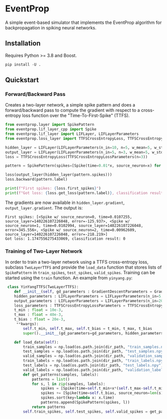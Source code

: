 # EventProp
A simple event-based simulator that implements the EventProp algorithm for backpropagation in spiking neural networks.

## Installation
Requires Python >= 3.8 and Boost.
```python
pip install -U .
```

## Quickstart
### Forward/Backward Pass
Creates a two-layer network, a simple spike pattern and does a forward/backward pass to compute the gradient with respect to a cross-entropy loss function over the "Time-To-First-Spike" (TTFS).
```python
from eventprop.layer import SpikePattern
from eventprop.lif_layer_cpp import Spike
from eventprop.lif_layer import LIFLayer, LIFLayerParameters
from eventprop.loss_layer import TTFSCrossEntropyLoss, TTFSCrossEntropyLossParameters

hidden_layer = LIFLayer(LIFLayerParameters(n_in=10, n=5, w_mean=5, w_std=1))
output_layer = LIFLayer(LIFLayerParameters(n_in=5, n=3, w_mean=5, w_std=1))
loss = TTFSCrossEntropyLoss(TTFSCrossEntropyLossParameters(n=3))

pattern = SpikePattern(spikes=[Spike(time=0.01*x, source_neuron=x) for x in range(10)], label=1)

loss(output_layer(hidden_layer(pattern.spikes)))
loss.backward(pattern.label)

print(f"First spikes: {loss.first_spikes}")
print(f"Got loss: {loss.get_loss(pattern.label)}, classification result: {loss.get_classification_result(pattern.label)}")

```
The gradients are now available in `hidden_layer.gradient`, `output_layer.gradient`. The output is:
```
First spikes: [<Spike w/ source_neuron=0, time=0.0107255, source_layer=140226107226048, error=-125.937>, <Spike w/ source_neuron=1, time=0.0102994, source_layer=140226107226048, error=345.556>, <Spike w/ source_neuron=2, time=0.00962609, source_layer=140226107226048, error=-218.219>]
Got loss: 1.1747556275433069, classification result: 0
```

### Training of Two-Layer Network
In order to train a two-layer network using a TTFS cross-entropy loss, subclass `TwoLayerTTFS` and provide the `load_data` function that stores lists of `SpikePattern` in `train_spikes`, `test_spikes`, `valid_spikes`.
Training can be started using the `train` function.
An example from `yinyang.py`:
```python
 class YinYangTTFS(TwoLayerTTFS):
    def __init__(self, gd_parameters : GradientDescentParameters = GradientDescentParameters(batch_size=200, iterations=10000, lr=0.01, gradient_clip=None),
    hidden_parameters : LIFLayerParameters = LIFLayerParameters(n_in=5, n=200, w_mean=2.5, w_std=1.5, tau_mem=20e-3, tau_syn=5e-3),
    output_parameters : LIFLayerParameters = LIFLayerParameters(n_in=200, n=3, w_mean=1., w_std=1., tau_mem=20e-3, tau_syn=5e-3),
    loss_parameters : TTFSCrossEntropyLossParameters = TTFSCrossEntropyLossParameters(n=3),
    t_min : float = 10e-3,
    t_max : float = 40e-3,
    t_bias : float = 20e-3,
     **kwargs):
        self.t_min, self.t_max, self.t_bias = t_min, t_max, t_bias
        super().__init__(gd_parameters=gd_parameters, hidden_parameters=hidden_parameters, output_parameters=output_parameters, loss_parameters=loss_parameters, **kwargs)

    def load_data(self):
        train_samples = np.load(os.path.join(dir_path, "train_samples.npy"))
        test_samples = np.load(os.path.join(dir_path, "test_samples.npy"))
        valid_samples = np.load(os.path.join(dir_path, "validation_samples.npy"))
        train_labels = np.load(os.path.join(dir_path, "train_labels.npy"))
        test_labels = np.load(os.path.join(dir_path, "test_labels.npy"))
        valid_labels = np.load(os.path.join(dir_path, "validation_labels.npy"))
        def get_patterns(samples, labels):
            patterns = list()
            for s, l in zip(samples, labels):
                spikes = [Spike(time=self.t_min+x*(self.t_max-self.t_min), source_neuron=idx) for idx, x in enumerate(s)]
                spikes += [Spike(time=self.t_bias, source_neuron=len(s))]
                spikes.sort(key=lambda x: x.time)
                patterns.append(SpikePattern(spikes, l))
            return patterns
        self.train_spikes, self.test_spikes, self.valid_spikes = get_patterns(train_samples, train_labels), get_patterns(test_samples, test_labels), get_patterns(valid_samples, valid_labels)
```
